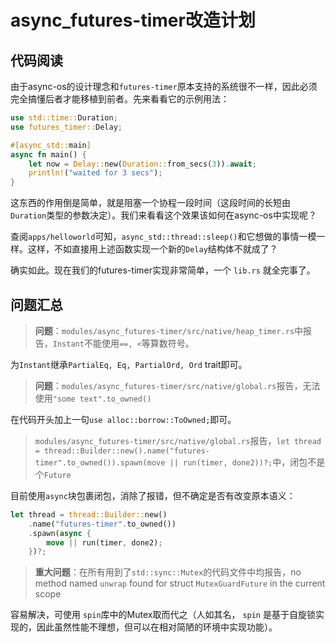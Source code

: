 # async_futures-timer改造计划

## 代码阅读

由于async-os的设计理念和`futures-timer`原本支持的系统很不一样，因此必须完全搞懂后者才能移植到前者。先来看看它的示例用法：

```rust
use std::time::Duration;
use futures_timer::Delay;

#[async_std::main]
async fn main() {
    let now = Delay::new(Duration::from_secs(3)).await;
    println!("waited for 3 secs");
}
```

这东西的作用倒是简单，就是阻塞一个协程一段时间（这段时间的长短由`Duration`类型的参数决定）。我们来看看这个效果该如何在async-os中实现呢？

查阅`apps/helloworld`可知，`async_std::thread::sleep()`和它想做的事情一模一样。这样，不如直接用上述函数实现一个新的`Delay`结构体不就成了？

确实如此。现在我们的futures-timer实现非常简单，一个 `lib.rs` 就全完事了。

## 问题汇总

> **问题**：`modules/async_futures-timer/src/native/heap_timer.rs`中报告，`Instant`不能使用`==, <`等算数符号。

为`Instant`继承`PartialEq, Eq, PartialOrd, Ord` trait即可。

> **问题**：`modules/async_futures-timer/src/native/global.rs`报告，无法使用`"some text".to_owned()`

在代码开头加上一句`use alloc::borrow::ToOwned;`即可。

> `modules/async_futures-timer/src/native/global.rs`报告，`let thread = thread::Builder::new().name("futures-timer".to_owned()).spawn(move || run(timer, done2))?;`中，闭包不是个`Future`

目前使用`async`块包裹闭包，消除了报错，但不确定是否有改变原本语义：

```rust
let thread = thread::Builder::new()
    .name("futures-timer".to_owned())
    .spawn(async {
        move || run(timer, done2);
    })?;
```

> **重大问题**：在所有用到了`std::sync::Mutex`的代码文件中均报告，no method named `unwrap` found for struct `MutexGuardFuture` in the current scope

容易解决，可使用 `spin`库中的Mutex取而代之（人如其名， `spin` 是基于自旋锁实现的，因此虽然性能不理想，但可以在相对简陋的环境中实现功能）。